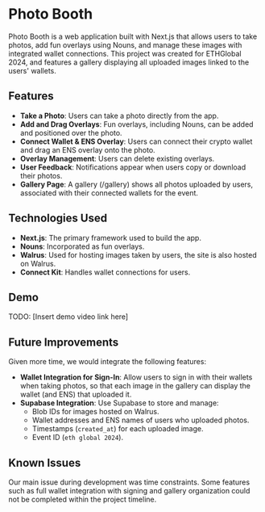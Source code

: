# Photo Booth

Photo Booth is a web application built with Next.js that allows users to take photos, add fun overlays using Nouns, and manage these images with integrated wallet connections. This project was created for ETHGlobal 2024, and features a gallery displaying all uploaded images linked to the users' wallets.

## Features

- **Take a Photo**: Users can take a photo directly from the app.
- **Add and Drag Overlays**: Fun overlays, including Nouns, can be added and positioned over the photo.
- **Connect Wallet & ENS Overlay**: Users can connect their crypto wallet and drag an ENS overlay onto the photo.
- **Overlay Management**: Users can delete existing overlays.
- **User Feedback**: Notifications appear when users copy or download their photos.
- **Gallery Page**: A gallery (/gallery) shows all photos uploaded by users, associated with their connected wallets for the event.

## Technologies Used

- **Next.js**: The primary framework used to build the app.
- **Nouns**: Incorporated as fun overlays.
- **Walrus**: Used for hosting images taken by users, the site is also hosted on Walrus.
- **Connect Kit**: Handles wallet connections for users.

## Demo

TODO: [Insert demo video link here]

## Future Improvements

Given more time, we would integrate the following features:

- **Wallet Integration for Sign-In**: Allow users to sign in with their wallets when taking photos, so that each image in the gallery can display the wallet (and ENS) that uploaded it.
- **Supabase Integration**: Use Supabase to store and manage:
  - Blob IDs for images hosted on Walrus.
  - Wallet addresses and ENS names of users who uploaded photos.
  - Timestamps (`created_at`) for each uploaded image.
  - Event ID (`eth global 2024`).

## Known Issues

Our main issue during development was time constraints. Some features such as full wallet integration with signing and gallery organization could not be completed within the project timeline.